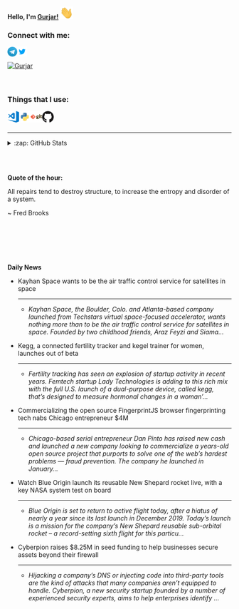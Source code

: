 #### Hello, I'm [Gurjar!](https://GurjarKing.github.io) <img src="https://raw.githubusercontent.com/ABSphreak/ABSphreak/master/gifs/Hi.gif" width="30px"></h2>


### Connect with me:

[<img align="left" alt="Gurjar | Telegram" width="22px" src="https://raw.githubusercontent.com/github/explore/80688e429a7d4ef2fca1e82350fe8e3517d3494d/topics/telegram/telegram.png" />][Telegram]
[<img align="left" alt="Gurjar | Twitter" width="22px" src="https://raw.githubusercontent.com/github/explore/80688e429a7d4ef2fca1e82350fe8e3517d3494d/topics/twitter/twitter.png" />][Twitter]
<br >
<br >
<a href="https://github.com/GurjarKing"><img src="https://komarev.com/ghpvc/?username=GurjarKing" alt="Gurjar" /></a> <br />
<br />
<br />
<!-- <br >

![](https://visitor-badge.glitch.me/badge?page_id=GurjarKing)

<br /> -->

### Things that I use:

[<img align="left" alt="Visual Studio Code" width="26px" src="https://raw.githubusercontent.com/github/explore/80688e429a7d4ef2fca1e82350fe8e3517d3494d/topics/visual-studio-code/visual-studio-code.png" />][VSCode]
[<img align="left" alt="Python" width="26px" src="https://raw.githubusercontent.com/github/explore/80688e429a7d4ef2fca1e82350fe8e3517d3494d/topics/python/python.png" />][Python]
[<img align="left" alt="Git" width="26px" src="https://raw.githubusercontent.com/github/explore/80688e429a7d4ef2fca1e82350fe8e3517d3494d/topics/git/git.png" />][Git]
[<img align="left" alt="GitHub" width="26px" src="https://raw.githubusercontent.com/github/explore/78df643247d429f6cc873026c0622819ad797942/topics/github/github.png" />][Github]

<br />
<br />

---
<details>
  <summary>:zap: GitHub Stats</summary>

<img align="left" alt="Gurjar's Github Stats" src="https://github-readme-stats.vercel.app/api?username=GurjarKing&show_icons=true&hide_border=true&count_private=true&include_all_commit=true&theme=algolia" />

</details>

<!-- ### 🔔 My latest tweet
<a href="https://twitter.com/Gurjar_King43" target="_blank">
	<img src="https://github.com/GurjarKing/GurjarKing/raw/master/tweet.png" width="70%" align="center" alt="Click to view on Twitter" title="My latest tweet, as an image"/>
</a> -->
<br>

<pre>

</pre>

**Quote of the hour:**

All repairs tend to destroy structure, to increase the entropy and disorder of a system.

~ Fred Brooks
<pre>

</pre>
<br>
<pre>


</pre>
<strong>Daily News</strong>
  
  - Kayhan Space wants to be the air traffic control service for satellites in space
     <hr/>
     
      - *Kayhan Space, the Boulder, Colo. and Atlanta-based company launched from Techstars virtual space-focused accelerator, wants nothing more than to be the air traffic control service for satellites in space. Founded by two childhood friends, Araz Feyzi and Siama…*
     
  - Kegg, a connected fertility tracker and kegel trainer for women, launches out of beta
      <hr/>
      
      - *Fertility tracking has seen an explosion of startup activity in recent years. Femtech startup Lady Technologies is adding to this rich mix with the full U.S. launch of a dual-purpose device, called kegg, that’s designed to measure hormonal changes in a woman’…*
      
  - Commercializing the open source FingerprintJS browser fingerprinting tech nabs Chicago entrepreneur $4M
      <hr/>
      
      - *Chicago-based serial entrepreneur Dan Pinto has raised new cash and launched a new company looking to commercialize a years-old open source project that purports to solve one of the web’s hardest problems — fraud prevention. The company he launched in January…*
      
  - Watch Blue Origin launch its reusable New Shepard rocket live, with a key NASA system test on board
      <hr/>
      
      - *Blue Origin is set to return to active flight today, after a hiatus of nearly a year since its last launch in December 2019. Today’s launch is a mission for the company’s New Shepard reusable sub-orbital rocket – a record-setting sixth flight for this particu…*
       
  - Cyberpion raises $8.25M in seed funding to help businesses secure assets beyond their firewall
      <hr/>
       
       - *Hijacking a company’s DNS or injecting code into third-party tools are the kind of attacks that many companies aren’t equipped to handle. Cyberpion, a new security startup founded by a number of experienced security experts, aims to help enterprises identify …*
      

<br />

[VSCode]: https://code.visualstudio.com/
[Python]: https://www.python.org/
[Git]: https://git-scm.com/
[Github]: https://github.com/
[Telegram]: https://t.me/Gurjar_King/
[Twitter]: https://twitter.com/Gurjar_King43/
